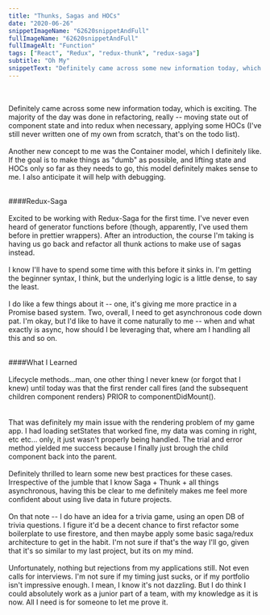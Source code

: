 ```yaml
---
title: "Thunks, Sagas and HOCs"
date: "2020-06-26"
snippetImageName: "62620snippetAndFull"
fullImageName: "62620snippetAndFull"
fullImageAlt: "Function"
tags: ["React", "Redux", "redux-thunk", "redux-saga"]
subtitle: "Oh My"
snippetText: "Definitely came across some new information today, which is exciting.  The majority of the day was done in refactoring, really -- moving state out of component state and into redux when necessary, applying some HOCs (I've still never written one of my own from scratch, that's on the todo list)."
---
```


<br>
<br>
Definitely came across some new information today, which is exciting.  The majority of the day was done in refactoring, really -- moving state out of component state and into redux when necessary, applying some HOCs (I've still never written one of my own from scratch, that's on the todo list).
<br>
<br>
Another new concept to me was the Container model, which I definitely like.  If the goal is to make things as "dumb" as possible, and lifting state and HOCs only so far as they needs to go, this model definitely makes sense to me.  I also anticipate it will help with debugging.
<br>
<br>

####Redux-Saga
<br>
<br>
Excited to be working with Redux-Saga for the first time.  I've never even heard of generator functions before (though, apparently, I've used them before in prettier wrappers).  After an introduction, the course I'm taking is having us go back and refactor all thunk actions to make use of sagas instead.
<br>
<br>
I know I'll have to spend some time with this before it sinks in.  I'm getting the beginner syntax, I think, but the underlying logic is a little dense, to say the least.
<br>
<br>
I do like a few things about it -- one, it's giving me more practice in a Promise based system.  Two, overall, I need to get asynchronous code down pat.  I'm okay, but I'd like to have it come naturally to me -- when and what exactly is async, how should I be leveraging that, where am I handling all this and so on.
<br>
<br> 

####What I Learned
<br>
<br>
Lifecycle methods...man, one other thing I never knew (or forgot that I knew) until today was that the first render call fires (and the subsequent children component renders) PRIOR to componentDidMount().  
<br>
<br>
That was definitely my main issue with the rendering problem of my game app.  I had loading setStates that worked fine, my data was coming in right, etc etc... only, it just wasn't properly being handled.  The trial and error method yielded me success because I finally just brough the child component back into the parent.
<br>
<br>
Definitely thrilled to learn some new best practices for these cases.  Irrespective of the jumble that I know Saga + Thunk + all things asynchronous, having this be clear to me definitely makes me feel more confident about using live data in future projects.
<br>
<br>
On that note -- I do have an idea for a trivia game, using an open DB of trivia questions.  I figure it'd be a decent chance to first refactor some boilerplate to use firestore, and then maybe apply some basic saga/redux architecture to get in the habit.  I'm not sure if that's the way I'll go, given that it's so similar to my last project, but its on my mind.
<br>
<br>
Unfortunately, nothing but rejections from my applications still.  Not even calls for interviews.  I'm not sure if my timing just sucks, or if my portfolio isn't impressive enough.  I mean, I know it's not dazzling.  But I do think I could absolutely work as a junior part of a team, with my knowledge as it is now.  All I need is for someone to let me prove it.